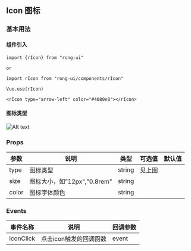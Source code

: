## Icon 图标

### 基本用法

#### 组件引入

```
import {rIcon} from "rong-ui"

or

import rIcon from "rong-ui/components/rIcon"

Vue.use(rIcon)
```
```
<rIcon type="arrow-left" color="#4080e8"></rIcon>

```
#### 图标类型

![Alt text](https://rong360.github.io/rong-ui/assets/images/icons.png)

### Props

| 参数      | 说明    | 类型      | 可选值       | 默认值   |
|---------- |-------- |---------- |-------------  |-------- |
| type  | 图标类型   | string   | 见上图 |  |
| size  | 图标大小，如”12px“,"0.8rem"    | string   |  |  |
| color  | 图标字体颜色    | string   |  |  |

### Events

| 事件名称      | 说明    | 回调参数      |
|---------- |-------- |---------- |
| iconClick  | 点击icon触发的回调函数  |  event |


